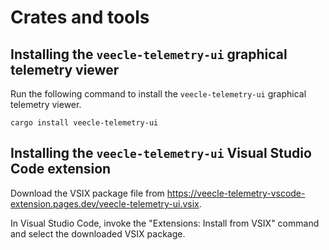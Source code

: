 # Crates and tools

## Installing the `veecle-telemetry-ui` graphical telemetry viewer

Run the following command to install the `veecle-telemetry-ui` graphical telemetry viewer.

```
cargo install veecle-telemetry-ui
```

## Installing the `veecle-telemetry-ui` Visual Studio Code extension

Download the VSIX package file from <https://veecle-telemetry-vscode-extension.pages.dev/veecle-telemetry-ui.vsix>.

In Visual Studio Code, invoke the "Extensions: Install from VSIX" command and select the downloaded VSIX package.
